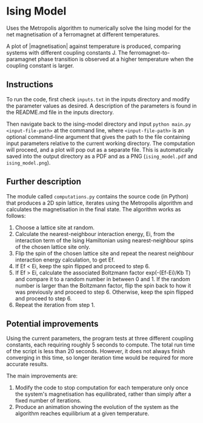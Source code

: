 # Ising Model

Uses the Metropolis algorithm to numerically solve the Ising model for the net magnetisation of a ferromagnet at different temperatures.

A plot of |magnetisation| against temperature is produced, comparing systems with different coupling constants J. 
The ferromagnet-to-paramagnet phase transition is observed at a higher temperature when the coupling constant is larger.

## Instructions

To run the code, first check `inputs.txt` in the inputs directory and modify the parameter values as desired. 
A description of the parameters is found in the README.md file in the inputs directory.

Then navigate back to the ising-model directory and input ```python main.py <input-file-path>``` at the command line, where `<input-file-path>` is an optional command-line argument that gives the path to the file containing input parameters relative to the current working directory.
The computation will proceed, and a plot will pop out as a separate file. This is automatically saved into 
the output directory as a PDF and as a PNG (`ising_model.pdf` and `ising_model.png`).

## Further description

The module called `computations.py` contains the source code (in Python) that produces a 2D spin lattice, iterates
using the Metropolis algorithm and calculates the magnetisation in the final state. The algorithm works as follows:
1. Choose a lattice site at random.
2. Calculate the nearest-neighbour interaction energy, Ei, from the interaction term of the Ising Hamiltonian using nearest-neighbour spins of the chosen lattice site only.
3. Flip the spin of the chosen lattice site and repeat the nearest neighbour interaction energy calculation, to get Ef.
4. If Ef < Ei, keep the spin flipped and proceed to step 6.
5. If Ef > Ei, calculate the associated Boltzmann factor exp(-(Ef-Ei)/Kb T) and compare it to a random number in between 0 and 1. If the random number is larger than the Boltzmann factor, flip the spin back to how it was previously and proceed to step 6. Otherwise, keep the spin flipped and proceed to step 6.
6. Repeat the iteration from step 1.

## Potential improvements

Using the current parameters, the program tests at three different coupling constants, each requiring roughly
5 seconds to compute. The total run time of the script is less than 20 seconds. However, it does not always 
finish converging in this time, so longer iteration time would be required for more accurate results.

The main improvements are:

1. Modify the code to stop computation for each temperature only once the system's magnetisation has equilibrated, rather than simply after a fixed number of iterations.
2. Produce an animation showing the evolution of the system as the algorithm reaches equilibrium at a given temperature.